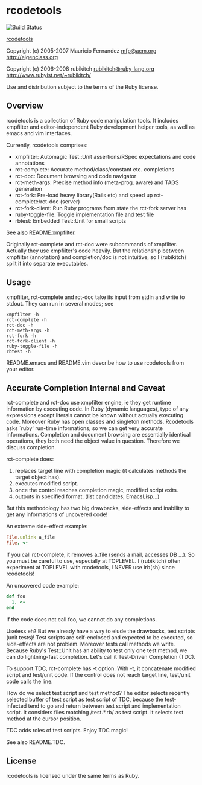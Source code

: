 # rcodetools

[![Build Status](https://travis-ci.org/rcodetools/rcodetools.svg?branch=master)](https://travis-ci.org/rcodetools/rcodetools)

[rcodetools](http://www.eigenclass.org/hiki/rcodetools/)

Copyright (c) 2005-2007 Mauricio Fernandez <mfp@acm.org> http://eigenclass.org

Copyright (c) 2006-2008 rubikitch <rubikitch@ruby-lang.org> http://www.rubyist.net/~rubikitch/

Use and distribution subject to the terms of the Ruby license.

## Overview

rcodetools is a collection of Ruby code manipulation tools. 
It includes xmpfilter and editor-independent Ruby development helper tools,
as well as emacs and vim interfaces.

Currently, rcodetools comprises:

* xmpfilter: Automagic Test::Unit assertions/RSpec expectations and code annotations
* rct-complete: Accurate method/class/constant etc. completions
* rct-doc: Document browsing and code navigator
* rct-meth-args: Precise method info (meta-prog. aware) and TAGS generation
* rct-fork: Pre-load heavy library(Rails etc) and speed up rct-complete/rct-doc (server)
* rct-fork-client: Run Ruby programs from state the rct-fork server has
* ruby-toggle-file: Toggle implementation file and test file
* rbtest: Embedded Test::Unit for small scripts

See also README.xmpfilter.

Originally rct-complete and rct-doc were subcommands of xmpfilter.
Actually they use xmpfilter's code heavily.
But the relationship between xmpfilter (annotation) and completion/doc is not
intuitive, so I (rubikitch) split it into separate executables.

## Usage

xmpfilter, rct-complete and rct-doc take its input from stdin and write to
stdout. They can run in several modes; see 

```
xmpfilter -h 
rct-complete -h 
rct-doc -h 
rct-meth-args -h
rct-fork -h
rct-fork-client -h
ruby-toggle-file -h
rbtest -h
```

README.emacs and README.vim describe how to use rcodetools from your editor.

## Accurate Completion Internal and Caveat

rct-complete and rct-doc use xmpfilter engine, ie they get runtime information by executing code.
In Ruby (dynamic languages), type of any expressions except literals cannot be known without actually executing code.
Moreover Ruby has open classes and singleton methods.
Rcodetools asks `ruby' run-time informations, so we can get very accurate informations.
Completion and document browsing are essentially identical operations,
they both need the object value in question.
Therefore we discuss completion.

rct-complete does:
1. replaces target line with completion magic (it calculates methods the target object has).
2. executes modified script.
3. once the control reaches completion magic, modified script exits.
4. outputs in specified format. (list candidates, EmacsLisp...)

But this methodology has two big drawbacks, side-effects and inability to get any informations of uncovered code!

An extreme side-effect example:

```ruby
File.unlink a_file
File. <-
```

If you call rct-complete, it removes a_file (sends a mail, accesses DB ...).
So you must be careful to use, especially at TOPLEVEL.
I (rubikitch) often experiment at TOPLEVEL with rcodetools, I NEVER use irb(sh) since rcodetools!

An uncovered code example:

```ruby
def foo
  1. <-
end
```

If the code does not call foo, we cannot do any completions.

Useless eh? But we already have a way to elude the drawbacks, test scripts (unit tests)!
Test scripts are self-enclosed and expected to be executed, so side-effects are not problem.
Moreover tests call methods we write.
Because Ruby's Test::Unit has an ability to test only one test method, we can do lightning-fast completion.
Let's call it Test-Driven Completion (TDC).

To support TDC, rct-complete has -t option.
With -t, it concatenate modified script and test/unit code.
If the control does not reach target line, test/unit code calls the line.

How do we select test script and test method?
The editor selects recently selected buffer of test script as test script of TDC,
because the test-infected tend to go and return between test script and implementation script.
It considers files matching /test.*\.rb/ as test script.
It selects test method at the cursor position.

TDC adds roles of test scripts.
Enjoy TDC magic!

See also README.TDC.


## License

rcodetools is licensed under the same terms as Ruby.
